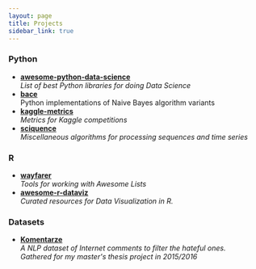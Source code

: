 ```yaml
---
layout: page
title: Projects
sidebar_link: true
---
```


### Python
* [**awesome-python-data-science**](https://krzjoa.github.io/awesome-python-data-science)
<br>_List of best Python libraries for doing Data Science_
* [**bace**](https://github.com/krzjoa/bace)
<br>Python implementations of Naive Bayes algorithm variants
* [**kaggle-metrics**](https://github.com/krzjoa/kaggle-metrics)
<br>_Metrics for Kaggle competitions_
* [**sciquence**](https://github.com/krzjoa/sciquence)
<br>_Miscellaneous algorithms for processing sequences and time series_

### R
* [**wayfarer**](https://krzjoa.github.io/wayfarer)
<br>_Tools for working with Awesome Lists_
* [**awesome-r-dataviz**](https://krzjoa.github.io/awesome-r-dataviz)
<br>_Curated resources for Data Visualization in R._

### Datasets
* [**Komentarze**](https://github.com/krzjoa/Kometarze)
<br>_A NLP dataset of Internet comments to filter the hateful ones. 
<br>Gathered for my master's thesis project in 2015/2016_
